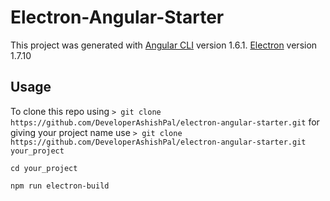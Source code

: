 # Electron-Angular-Starter

This project was generated with [Angular CLI](https://github.com/angular/angular-cli) version 1.6.1. [Electron](https://electronjs.org/) version 1.7.10

## Usage

To clone this repo using `> git clone https://github.com/DeveloperAshishPal/electron-angular-starter.git`
for giving your project name use `> git clone https://github.com/DeveloperAshishPal/electron-angular-starter.git your_project`

`cd your_project`

`npm run electron-build`
